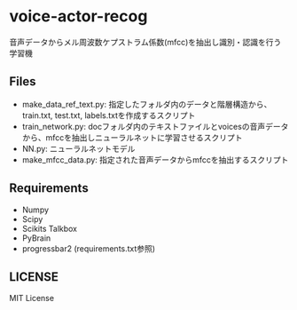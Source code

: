 # voice-actor-recog
音声データからメル周波数ケプストラム係数(mfcc)を抽出し識別・認識を行う学習機

## Files
* make_data_ref_text.py: 指定したフォルダ内のデータと階層構造から、train.txt, test.txt, labels.txtを作成するスクリプト
* train_network.py: docフォルダ内のテキストファイルとvoicesの音声データから、mfccを抽出しニューラルネットに学習させるスクリプト
* NN.py: ニューラルネットモデル
* make_mfcc_data.py: 指定された音声データからmfccを抽出するスクリプト

## Requirements
* Numpy
* Scipy
* Scikits Talkbox
* PyBrain
* progressbar2
(requirements.txt参照)

## LICENSE
MIT License
